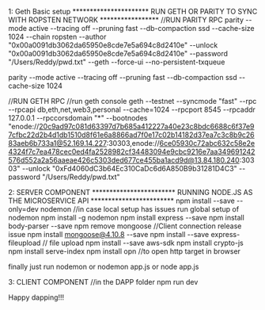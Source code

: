 1: Geth Basic setup
********************** RUN GETH OR PARITY TO SYNC WITH ROPSTEN NETWORK *****************
//RUN PARITY RPC
parity --mode active --tracing off --pruning fast --db-compaction ssd --cache-size 1024  --chain ropsten --author "0x00a0091db3062da65950e8cde7e5a694c8d2410e" --unlock "0x00a0091db3062da65950e8cde7e5a694c8d2410e" --password "/Users/Reddy/pwd.txt" --geth --force-ui --no-persistent-txqueue

parity --mode active --tracing off --pruning fast --db-compaction ssd --cache-size 1024 

//RUN GETH RPC
//run geth console
geth --testnet --syncmode "fast" --rpc --rpcapi db,eth,net,web3,personal --cache=1024  --rpcport 8545 --rpcaddr 127.0.0.1 --rpccorsdomain "*" --bootnodes "enode://20c9ad97c081d63397d7b685a412227a40e23c8bdc6688c6f37e97cfbc22d2b4d1db1510d8f61e6a8866ad7f0e17c02b14182d37ea7c3c8b9c2683aeb6b733a1@52.169.14.227:30303,enode://6ce05930c72abc632c58e2e4324f7c7ea478cec0ed4fa2528982cf34483094e9cbc9216e7aa349691242576d552a2a56aaeae426c5303ded677ce455ba1acd9d@13.84.180.240:30303" --unlock "0xFd4060dC3b64Ec310CaDc6d6A850B9b31281D4C3" --password "/Users/Reddy/pwd.txt"

2: SERVER COMPONENT
************************ RUNNING NODE.JS AS THE MICROSERVICE API ************************
npm install --save --only=dev nodemon //in case local setup has issues run global setup of nodemon
npm install -g nodemon
npm install express --save
npm install body-parser --save
npm remove mongoose //Client connection release issue
npm install mongoose@4.10.8 --save
npm install --save express-fileupload // file upload
npm install --save aws-sdk
npm install crypto-js
npm install serve-index
npm install opn //to open http target in browser

finally just run nodemon
or nodemon app.js
or node app.js


3: CLIENT COMPONENT
//in the DAPP folder
npm run dev


Happy dapping!!!
